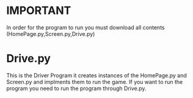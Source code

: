 # IMPORTANT  
In order for the program to run you must download all contents (HomePage.py,Screen.py,Drive.py) 

# Drive.py
This is the Driver Program it creates instances of the HomePage.py and Screen.py and implments them to run the game. 
If you want to run the program you need to run the program through Drive.py. 

